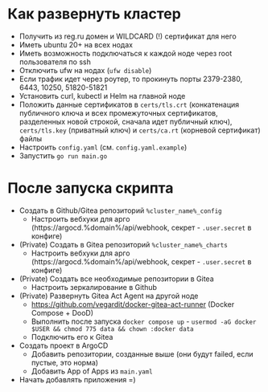 # Как развернуть кластер

* Получить из reg.ru домен и WILDCARD (!) сертификат для него
* Иметь ubuntu 20+ на всех нодах
* Иметь возможность подключаться к каждой ноде через root пользователя по ssh
* Отключить ufw на нодах (`ufw disable`)
* Если трафик идет через роутер, то прокинуть порты 2379-2380, 6443, 10250, 51820-51821
* Установить curl, kubectl и Helm на главной ноде
* Положить данные сертификатов в `certs/tls.crt` (конкатенация публичного ключа и всех промежуточных сертификатов,
  разделенных новой строкой, сначала идет публичный ключ), `certs/tls.key` (приватный ключ) и `certs/ca.rt` (корневой
  сертификат) файлы
* Настроить `config.yaml` (см. `config.yaml.example`)
* Запустить `go run main.go`

# После запуска скрипта

* Создать в Github/Gitea репозиторий `%cluster_name%_config`
  * Настроить вебхуки для арго (https://argocd.%domain%/api/webhook, секрет - `.user.secret` в конфиге)
* (Private) Создать в Gitea репозиторий `%cluster_name%_charts`
  * Настроить вебхуки для арго (https://argocd.%domain%/api/webhook, секрет - `.user.secret` в конфиге)
* (Private) Создать все необходимые репозитории в Gitea
  * Настроить зеркалирование в Github
* (Private) Развернуть Gitea Act Agent на другой ноде
  * https://github.com/vegardit/docker-gitea-act-runner (Docker Compose + DooD) 
  * Выполнить после запуска `docker compose up` - `usermod -aG docker $USER && chmod 775 data && chown :docker data`
  * Подключить его к Gitea
* Создать проект в ArgoCD
  * Добавить репозитории, созданные выше (они будут failed, если пустые, это норма)
  * Добавить App of Apps из `main.yaml`
* Начать добавлять приложения =)
